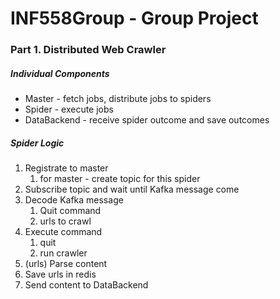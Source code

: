 # INF558Group - Group Project

### Part 1. Distributed Web Crawler

##### Individual Components

- Master - fetch jobs, distribute jobs to spiders
- Spider - execute jobs
- DataBackend - receive spider outcome and save outcomes

##### Spider Logic

1. Registrate to master
   1. for master - create topic for this spider
2. Subscribe topic and wait until Kafka message come
3. Decode Kafka message
   1. Quit command
   2. urls to crawl
4. Execute command
   1. quit
   2. run crawler
5. (urls) Parse content
6. Save urls in redis
7. Send content to DataBackend